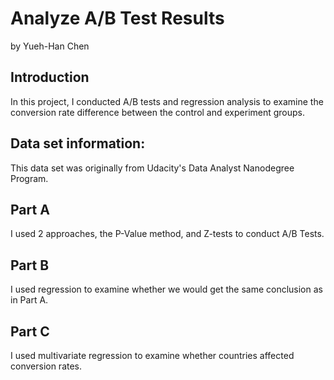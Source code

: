 # Analyze A/B Test Results

by Yueh-Han Chen

## Introduction

In this project, I conducted A/B tests and regression analysis to examine the conversion rate difference between the control and experiment groups. 

## Data set information:
This data set was originally from Udacity's Data Analyst Nanodegree Program.

## Part A
I used 2 approaches, the P-Value method, and Z-tests to conduct A/B Tests.

## Part B
I used regression to examine whether we would get the same conclusion as in Part A.

## Part C
I used multivariate regression to examine whether countries affected conversion rates.
